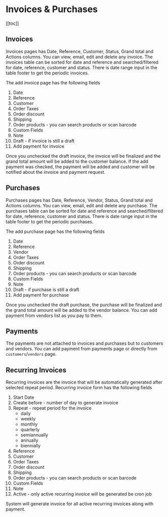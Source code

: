 # Invoices & Purchases

[[toc]]

## Invoices

Invoices pages has Date, Reference, Customer, Status, Grand total and Actions columns. You can view, email, edit and delete any invoice. The invoices table can be sorted for date and reference and searched/filtered for date, reference, customer and status. There is date range input in the table footer to get the periodic invoices.

The add invoice page has the following fields

1.  Date
2.  Reference
3.  Customer
4.  Order Taxes
5.  Order discount
6.  Shipping
7.  Order products - you can search products or scan barcode
8.  Custom Fields
9.  Note
10. Draft - if invoice is still a draft
11. Add payment for invoice

Once you unchecked the draft invoice, the invoice will be finalized and the grand total amount will be added to the customer balance. If the add payment was checked, the payment will be added and customer will be notified about the invoice and payment request.

## Purchases

Purchases pages has Date, Reference, Vendor, Status, Grand total and Actions columns. You can view, email, edit and delete any purchase. The purchases table can be sorted for date and reference and searched/filtered for date, reference, customer and status. There is date range input in the table footer to get the periodic purchases.

The add purchase page has the following fields

1.  Date
2.  Reference
3.  Vendor
4.  Order Taxes
5.  Order discount
6.  Shipping
7.  Order products - you can search products or scan barcode
8.  Custom Fields
9.  Note
10. Draft - if purchase is still a draft
11. Add payment for purchase

Once you unchecked the draft purchase, the purchase will be finalized and the grand total amount will be added to the vendor balance. You can add payment from vendors list as you pay to them.

## Payments

The payments are not attached to invoices and purchases but to customers and vendors. You can add payment from payments page or directly from `customers`/`vendors` page.

## Recurring Invoices

Recurring invoices are the invoice that will be automatically generated after selected repeat period. Recurring invoice form has the following fields

1.  Start Date
2.  Create before - number of day to generate invoice
3.  Repeat - repeat period for the invoice
    -   daily
    -   weekly
    -   monthly
    -   quarterly
    -   semiannually
    -   annually
    -   biennially
4.  Reference
5.  Customer
6.  Order Taxes
7.  Order discount
8.  Shipping
9.  Order products - you can search products or scan barcode
10. Custom Fields
11. Note
12. Active - only active recurring invoice will be generated be cron job

System will generate invoice for all active recurring invoices along with payment.
